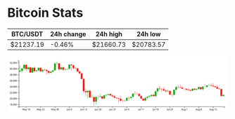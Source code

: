 # Bitcoin Stats

BTC/USDT|24h change|24h high|24h low|
|---|---|---|---|
|$21237.19|-0.46%|$21660.73|$20783.57|

<img src="./chart.svg">

